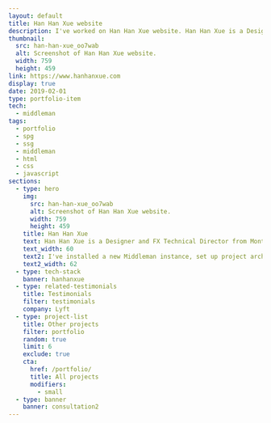 ```yaml
---
layout: default
title: Han Han Xue website
description: I've worked on Han Han Xue website. Han Han Xue is a Designer and FX Technical Director from Montreal, Canada.
thumbnail:
  src: han-han-xue_oo7wab
  alt: Screenshot of Han Han Xue website.
  width: 759
  height: 459
link: https://www.hanhanxue.com
display: true
date: 2019-02-01
type: portfolio-item
tech:
  - middleman
tags:
  - portfolio
  - spg
  - ssg
  - middleman
  - html
  - css
  - javascript
sections:
  - type: hero
    img:
      src: han-han-xue_oo7wab
      alt: Screenshot of Han Han Xue website.
      width: 759
      height: 459
    title: Han Han Xue
    text: Han Han Xue is a Designer and FX Technical Director from Montreal, Canada.
    text_width: 60
    text2: I've installed a new Middleman instance, set up project architecture, created all pages from designs, used Cloudinary for delivering images, optimized assets delivery, and used the latest best practices for boosting the site speed.
    text2_width: 62
  - type: tech-stack
    banner: hanhanxue
  - type: related-testimonials
    title: Testimonials
    filter: testimonials
    company: Lyft
  - type: project-list
    title: Other projects
    filter: portfolio
    random: true
    limit: 6
    exclude: true
    cta:
      href: /portfolio/
      title: All projects
      modifiers:
        - small
  - type: banner
    banner: consultation2
---
```

